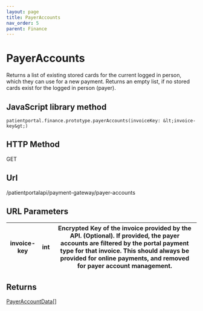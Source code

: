 ```yaml
---
layout: page
title: PayerAccounts
nav_order: 5
parent: Finance
---
```


# PayerAccounts

Returns a list of existing stored cards for the current logged in person, which they can use for a new payment. Returns an empty list, if no stored cards exist for the logged in person (payer).

## JavaScript library method

```
patientportal.finance.prototype.payerAccounts(invoiceKey: &lt;invoice-key&gt;)
```

## HTTP Method

GET

## ****Url****

/patientportalapi/payment-gateway/payer-accounts

## URL Parameters

| invoice-key | int | Encrypted Key of the invoice provided by the API. (Optional). If provided, the payer accounts are filtered by the portal payment type for that invoice. This should always be provided for online payments, and removed for payer account management. |
| --- | --- | --- |

## Returns

[PayerAccountData](#_PayerAccountData_1)\[\]
